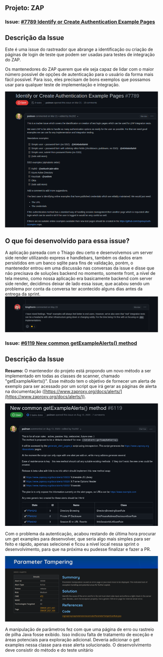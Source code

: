 ## Projeto: ZAP 

### Issue: [#7789 Identify or Create Authentication Example Pages ](https://github.com/zaproxy/zaproxy/issues/7789)

## Descrição da Issue
Este é uma issue do rastreador que abrange a identificação ou criação de páginas de login de teste que podem ser usadas para testes de integração do ZAP.

Os mantenedores do ZAP querem que ele seja capaz de lidar com o maior número possível de opções de autenticação para o usuário da forma mais fácil possível. Para isso, eles precisam de bons exemplos que possamos usar para qualquer teste de implementação e integração.

![Zap: Issue 7789](../../assets/authentication-issue-7789.png)

## O que foi desenvolvido para essa issue?

A aplicação pareada com o Thiago deu certo e desenvolvemos um server side render utilizando express e handlebars, também os dados eram persistidos em um banco sqlite para fins de validação, porém, o mantenedor entrou em uma discussão nas conversas da issue e disse que não precisava de soluções backend no momento, somente front, a nível de tela mesmo, como nossa aplicação era basicamente backend com server side render, decidimos deixar de lado essa issue, que acabou sendo um problema por conta da conversa ter acontecido alguns dias antes da entrega da sprint.
![Zap: report do mantenedor](../../assets/authentication-problem.png)


### Issue: [#6119 New common getExampleAlerts() method](https://github.com/zaproxy/zaproxy/issues/6119)

## Descrição da Issue

**Resumo:** O mantenedor do projeto está propondo um novo método a ser implementado em todas as classes de scanner, chamado "getExampleAlerts()". Esse método tem o objetivo de fornecer um alerta de exemplo para ser acessado por um script que irá gerar as páginas de alerta na documentação ([https://www.zaproxy.org/docs/alerts/](https://www.zaproxy.org/docs/alerts/)).

![Zap: Issue 6119](../../assets/zap-issue-6119.png)

Com o problema da autenticação, acabou restando de última hora procurar um get examples para desenvolver, que seria algo mais simples para ser feito e rápido, apenas selecionei e ficou a nível local nessa sprint o desenvolvimento, para que na próxima eu pudesse finalizar e fazer a PR.

![Zap: Parameter Tampering](../../assets/parameter-tampering.png)

A manipulação de parâmetros fez com que uma página de erro ou rastreio de pilha Java fosse exibido. Isso indicou falta de tratamento de exceção e áreas potenciais para exploração adicional. Deveria adicionar o get examples nessa classe para esse alerta solucionado. O desenvolvimento deve consistir do método e do teste unitário